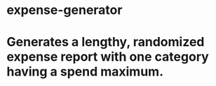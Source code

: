 # expense-generator

# Generates a lengthy, randomized expense report with one category having a spend maximum.
